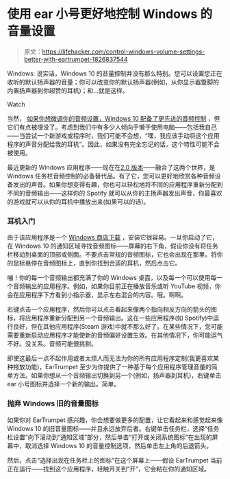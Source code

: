 # 使用 ear 小号更好地控制 Windows 的音量设置

> 原文：<https://lifehacker.com/control-windows-volume-settings-better-with-eartrumpet-1826837544>

Windows: 说实话，Windows 10 的音量控制并没有那么特别。您可以设置您正在收听的默认扬声器的音量；你可以改变你的默认扬声器(例如，从你显示器蹩脚的内置扬声器到你超赞的耳机)；和...就是这样。

Watch

当然， [如果你想微调你的音频设置，Windows 10 配备了更先进的音频控制](https://lifehacker.com/how-to-customize-whether-windows-uses-speakers-or-headp-1826083404) ，但它们有点被埋没了。考虑到我们中有多少人倾向于懒于使用电脑——包括我自己——当尝试一个新游戏或程序时，我们可能不会想，“嘿，我应该手动将这个应用程序的声音分配给我的耳机”。因此，如果没有完全忘记的话，这个特性可能不会被使用。

最近更新的 Windows 应用程序——现在在[2.0 版本](https://github.com/File-New-Project/EarTrumpet)——融合了这两个世界，是 Windows 任务栏音频控制的必备替代品。有了它，您可以更好地欣赏各种音频设备发出的声音。如果你想变得有趣，你也可以轻松地将不同的应用程序重新分配到不同的音频输出——这样你的 Spotify 就可以从你的主扬声器发出声音，你最喜欢的游戏就可以从你的耳机中播放出来(如果可以的话)。

### **耳机入门**

由于该应用程序是一个 [Windows 商店下载](https://www.microsoft.com/en-us/p/eartrumpet/9nblggh516xp) ，安装它很容易。一旦你启动了它，在 Windows 10 的通知区域寻找音频图标——屏幕的右下角，假设你没有将任务栏移动到桌面的顶部或侧面。不要点击常规的音频图标，它也会出现在那里。将你的鼠标悬停在音频图标上，直到你找到合适的耳机，然后点击它。

嘣！你的每一个音频输出都充满了你的 Windows 桌面，以及每一个可以使用每一个音频输出的应用程序。例如，如果你目前正在播放音乐或听 YouTube 视频，你会在应用程序下方看到小指示器，显示左右混合的内容。哦。啊啊。

右键点击一个应用程序，然后你可以点击看起来像两个指向相反方向的箭头的图标，将应用程序重新分配到另一个音频输出。这在一些应用程序(如 Spotify)中运行良好，但在其他应用程序(Steam 游戏)中就不那么好了。在某些情况下，您可能需要重新启动应用程序才能使新的音频偏好设置生效。在其他情况下，你可能运气不好。没关系。音频可能很挑剔。

即使这最后一点不起作用或者太烦人而无法为你的所有应用程序定制(我更喜欢某种拖放功能)，EarTrumpet 至少为你提供了一种基于每个应用程序管理音量的简单方法。如果你想从一个音频输出切换到另一个(例如，扬声器到耳机)，右键单击 ear 小号图标并选择一个新的输出。简单。

### **抛弃 Windows 旧的音量图标**

如果你对 EarTrumpet 感兴趣，你会想要做更多的配置，让它看起来和感觉起来像 Windows 10 的旧音量图标——并且永远放弃后者。右键单击任务栏，选择“任务栏设置”向下滚动到“通知区域”部分，然后单击“打开或关闭系统图标”在出现的屏幕中，取消选择 Windows 10 的音量控制选项，然后单击左上角的后退箭头。

然后，点击“选择出现在任务栏上的图标”在这个屏幕上——假设 EarTrumpet 当前正在运行——找到这个应用程序，轻触开关到“开”，它会粘在你的通知区域。